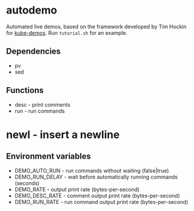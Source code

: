 # autodemo

Automated live demos, based on the framework developed by Tim Hockin
for [kube-demos](https://github.com/thockin/kube-demos). Run
`tutorial.sh` for an example.


## Dependencies

* pv
* sed


## Functions

* desc - print comments
* run - run commands
# newl - insert a newline


## Environment variables

* DEMO_AUTO_RUN - run commands without waiting (false|true)
* DEMO_RUN_DELAY - wait before automatically running commands
  (seconds)
* DEMO_RATE - output print rate (bytes-per-second)
* DEMO_DESC_RATE - comment output print rate (bytes-per-second)
* DEMO_RUN_RATE - run command output print rate (bytes-per-second)
